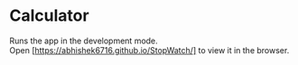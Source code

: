 # Calculator
Runs the app in the development mode.<br />
Open [https://abhishek6716.github.io/StopWatch/] to view it in the browser.